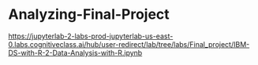 # Analyzing-Final-Project
https://jupyterlab-2-labs-prod-jupyterlab-us-east-0.labs.cognitiveclass.ai/hub/user-redirect/lab/tree/labs/Final_project/IBM-DS-with-R-2-Data-Analysis-with-R.ipynb
